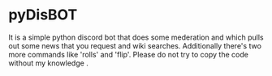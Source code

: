 # pyDisBOT
It is a simple python discord bot that does some mederation and which pulls out some news that you request and wiki searches. Additionally there's two more commands like 'rolls' and 'flip'. Please do not try to copy the code without my knowledge .
